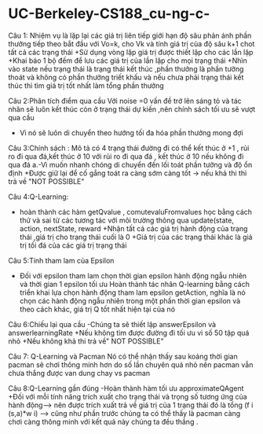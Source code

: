 # UC-Berkeley-CS188_cu-ng-c-
Câu 1: Nhiệm vụ là lặp lại các giá trị liên tiếp giới hạn độ sâu phản ánh phần thưởng tiếp theo bắt đầu với Vo=k, cho Vk và tính giá trị của độ sâu k+1 chot tất cả các trạng thái 
+Sử dụng vòng lặp giá trị được thiết lập cho các lần lặp 
+Khai báo 1 bộ đếm để lưu các giá trị của lần lặp cho mọi trạng thái 
+Nhìn vào state nếu trạng thái là trạng thái kết thúc ,phần thưởng là phần tưởng thoát và không có phần thưởng triết khấu 
 và nếu chưa phải trạng thái kết thúc thì tìm giá trị tốt nhất làm tổng phần thưởng 


Câu 2:Phân tích điểm qua cầu
 Với noise =0 vấn đề trở lên sáng tỏ và tác nhân sẽ luôn kết thúc còn ở trạng thái dự kiến ,nên chính sách tối ưu sẽ vượt qua cầu
 + Vì nó sẽ luôn di chuyển theo hướng tối đa hóa phần thưởng mong đợi 
 
 
Câu 3:Chính sách : Mô tả có 4 trạng thái đường đi có thể kết thúc ở +1 , rủi ro đi qua đá,kết thúc ở 10 với rủi ro đi qua đá , kết thúc ở 10 nếu không đi qua đá
 a.-Vì muốn nhanh chóng di chuyển đến lối toát phần tưởng và độ ổn định 
 +Được giữ lại để cố gắng toát ra càng sớm càng tốt 
 -> nếu khả thi thì trả về "NOT POSSIBLE"
 
 
Câu 4:Q-Learning: 
- hoàn thành các hàm getQvalue , comutevaluFromvalues học bằng cách thử và sai từ các tương tác với môi trường thông qua update(state, action, nextState, reward
+Nhận tất cả các giá trị hành động của trạng thái ,giá trị cho trạng thái cuối là 0
+Giá trị của các trạng thái khác là giá trị tối đá của các giá trị trạng thái 


Câu 5:Tính tham lam của Epsilon
- Đối với epsilon tham lam chọn thời gian epsilon hành động ngẫu nhiên và thời gian 1 epsilon tối ưu 
 Hoàn thành tác nhân Q-learning bằng cách triển khai lựa chọn hành động tham lam epsilon getAction, nghĩa là nó chọn các hành động ngẫu nhiên trong một phần thời gian epsilon và theo cách khác, giá trị Q tốt nhất hiện tại của nó
 
 
Câu 6:Chiếu lại qua cầu 
-Chúng ta sẽ thiết lập answerEpsilon và answerlearningRate
+Nếu không tìm được đường đi tối ưu vì số 50 tập quá nhỏ 
+Nếu không khả thi trả về" NOT POSSIBLE"

Câu 7: Q-Learning và Pacman
Nó có thể nhận thấy sau koảng thời gian pacman sẽ chơi thông minh hơn do số lần chuyên quá nhỏ nên pacman vẫn chưa thắng được
van dung chay vs pacman


Câu 8:Q-Learning gần đúng
-Hoàn thành hàm tối ưu approximateQAgent
+Đối với mỗi tính năng trích xuất cho trạng thái và trọng số tương ứng của hành động--> nên được trích xuất trả về giá trị của 1 trạng thái đó là tổng (f i (s,a)*w i)
--> cũng như phần trước chúng ta có thể thấy là pacman càng chơi càng thông minh với kết quả này chúng ta đều thắng .
 
